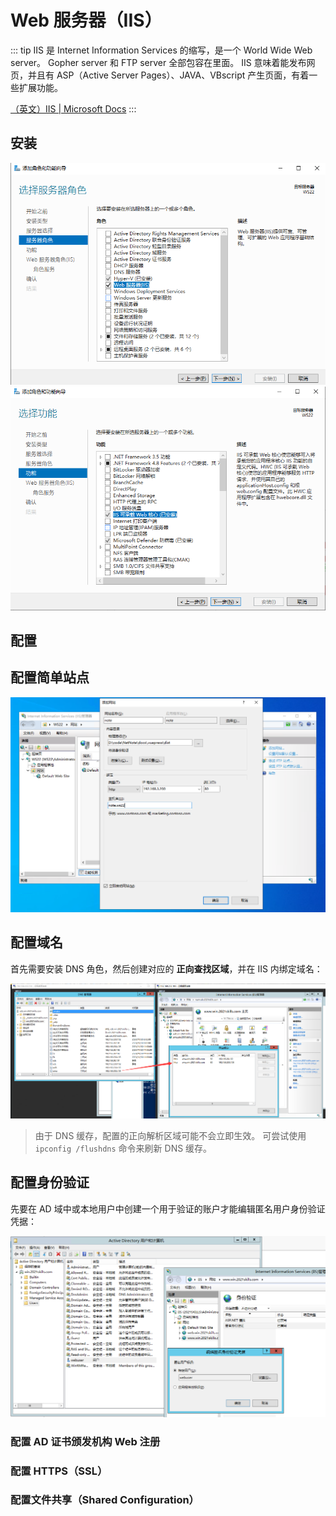 # Web 服务器（IIS）

::: tip
IIS 是 Internet Information Services 的缩写，是一个 World Wide Web server。
Gopher server 和 FTP server 全部包容在里面。
IIS 意味着能发布网页，并且有 ASP（Active Server Pages）、JAVA、VBscript 产生页面，有着一些扩展功能。

[（英文）IIS | Microsoft Docs](https://docs.microsoft.com/zh-cn/iis/get-started/)
:::

## 安装

![](./img/添加服务器角色.png)
![](./img/添加服务器功能.png)

## 配置

## 配置简单站点

![](./img/添加网站-01.png)

## 配置域名

首先需要安装 DNS 角色，然后创建对应的 **正向查找区域**，并在 IIS 内绑定域名：

![](./img/配置域名.png)

> 由于 DNS 缓存，配置的正向解析区域可能不会立即生效。
> 可尝试使用 `ipconfig /flushdns` 命令来刷新 DNS 缓存。

## 配置身份验证

先要在 AD 域中或本地用户中创建一个用于验证的账户才能编辑匿名用户身份验证凭据：

![](./img/配置匿名身份验证.png)

### 配置 AD 证书颁发机构 Web 注册

### 配置 HTTPS（SSL）

### 配置文件共享（Shared Configuration）

